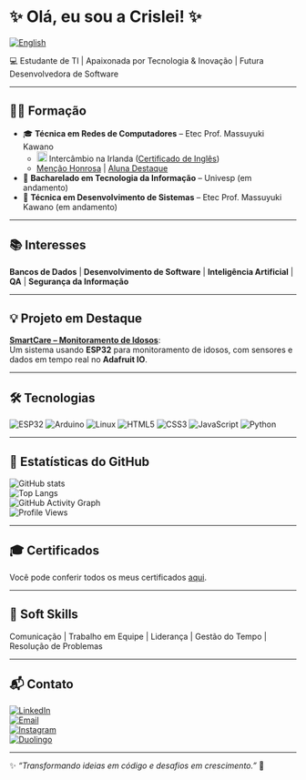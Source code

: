# ✨ Olá, eu sou a Crislei! ✨

[![English](https://img.shields.io/badge/English-00529b?style=for-the-badge)](README.md)

💻 Estudante de TI | Apaixonada por Tecnologia & Inovação | Futura Desenvolvedora de Software  

---

## 👩‍🎓 Formação
- 🎓 **Técnica em Redes de Computadores** – Etec Prof. Massuyuki Kawano  
  - <img src="https://cdn.jsdelivr.net/gh/hjnilsson/country-flags/svg/ie.svg" width="18"/> Intercâmbio na Irlanda ([Certificado de Inglês](certificados/General%20English%20-%20A2.jpg))  
  - [Menção Honrosa](certificados/Menção%20Honrosa.jpg) | [Aluna Destaque](certificados/Aluna%20Destaque.jpg)  
- 🚧 **Bacharelado em Tecnologia da Informação** – Univesp (em andamento)  
- 🚧 **Técnica em Desenvolvimento de Sistemas** – Etec Prof. Massuyuki Kawano (em andamento)  

---

## 📚 Interesses
**Bancos de Dados** | **Desenvolvimento de Software** | **Inteligência Artificial** | **QA** | **Segurança da Informação**  

---

## 💡 Projeto em Destaque
[**SmartCare – Monitoramento de Idosos**](https://github.com/CrisleiKeliJenuino/SmartCare):  
Um sistema usando **ESP32** para monitoramento de idosos, com sensores e dados em tempo real no **Adafruit IO**.  

---

## 🛠️ Tecnologias
![ESP32](https://img.shields.io/badge/ESP32-323232?style=for-the-badge&logo=espressif&logoColor=white)
![Arduino](https://img.shields.io/badge/Arduino-00979D?style=for-the-badge&logo=arduino&logoColor=white)
![Linux](https://img.shields.io/badge/Linux-FCC624?style=for-the-badge&logo=linux&logoColor=black)
![HTML5](https://img.shields.io/badge/HTML5-E34F26?style=for-the-badge&logo=html5&logoColor=white)
![CSS3](https://img.shields.io/badge/CSS3-1572B6?style=for-the-badge&logo=css3&logoColor=white)
![JavaScript](https://img.shields.io/badge/JavaScript-F7DF1E?style=for-the-badge&logo=javascript&logoColor=black)
![Python](https://img.shields.io/badge/Python-3776AB?style=for-the-badge&logo=python&logoColor=white)

---

## 🚀 Estatísticas do GitHub
![GitHub stats](https://github-readme-stats.vercel.app/api?username=CrisleiKeliJenuino&show_icons=true&theme=dark)  
![Top Langs](https://github-readme-stats.vercel.app/api/top-langs/?username=CrisleiKeliJenuino&layout=compact&theme=dark)  
![GitHub Activity Graph](https://github-readme-activity-graph.vercel.app/graph?username=CrisleiKeliJenuino&theme=github-dark)  
![Profile Views](https://komarev.com/ghpvc/?username=CrisleiKeliJenuino&style=flat-square&color=blue)  

---

## 🎓 Certificados
Você pode conferir todos os meus certificados [aqui](certificados/).  

---

## 🧠 Soft Skills
Comunicação | Trabalho em Equipe | Liderança | Gestão do Tempo | Resolução de Problemas  

---

## 📬 Contato
[![LinkedIn](https://img.shields.io/badge/-LinkedIn-blue?style=flat&logo=linkedin&logoColor=white)](https://www.linkedin.com/in/crislei-jenuino-b3407734a/)  
[![Email](https://img.shields.io/badge/-Email-red?style=flat&logo=gmail&logoColor=white)](mailto:crislei.jenuino@etec.sp.gov.br)  
[![Instagram](https://img.shields.io/badge/-Instagram-E4405F?style=flat&logo=instagram&logoColor=white)](https://instagram.com/crisleikeli)  
[![Duolingo](https://img.shields.io/badge/-Duolingo-58CC02?style=flat&logo=duolingo&logoColor=white)](https://www.duolingo.com/profile/ChryslleyKelly)  

---

✨ _“Transformando ideias em código e desafios em crescimento.”_ 🚀  
